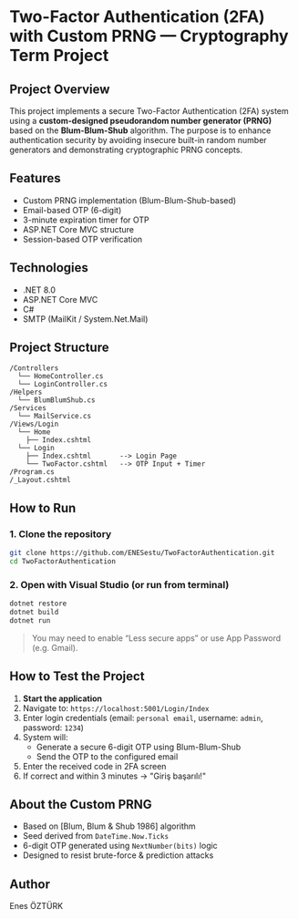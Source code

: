 
#  Two-Factor Authentication (2FA) with Custom PRNG — Cryptography Term Project

##  Project Overview
This project implements a secure Two-Factor Authentication (2FA) system using a **custom-designed pseudorandom number generator (PRNG)** based on the **Blum-Blum-Shub** algorithm. The purpose is to enhance authentication security by avoiding insecure built-in random number generators and demonstrating cryptographic PRNG concepts.

##  Features
-  Custom PRNG implementation (Blum-Blum-Shub-based)
-  Email-based OTP (6-digit)
-  3-minute expiration timer for OTP
-  ASP.NET Core MVC structure
-  Session-based OTP verification

##  Technologies
- .NET 8.0
- ASP.NET Core MVC
- C#
- SMTP (MailKit / System.Net.Mail)

##  Project Structure
```
/Controllers
  └── HomeController.cs
  └── LoginController.cs
/Helpers
  └── BlumBlumShub.cs
/Services
  └── MailService.cs
/Views/Login
  └── Home
    ├── Index.cshtml
  └── Login
    ├── Index.cshtml       --> Login Page
    └── TwoFactor.cshtml   --> OTP Input + Timer
/Program.cs
/_Layout.cshtml
```

##  How to Run

### 1. Clone the repository
```bash
git clone https://github.com/ENESestu/TwoFactorAuthentication.git
cd TwoFactorAuthentication
```

### 2. Open with Visual Studio (or run from terminal)
```bash
dotnet restore
dotnet build
dotnet run
```

>  You may need to enable “Less secure apps” or use App Password (e.g. Gmail).

##  How to Test the Project
1. **Start the application**
2. Navigate to: `https://localhost:5001/Login/Index`
3. Enter login credentials (email: `personal email`, username: `admin`, password: `1234`)
4. System will:
   - Generate a secure 6-digit OTP using Blum-Blum-Shub
   - Send the OTP to the configured email
5. Enter the received code in 2FA screen
6. If correct and within 3 minutes → "Giriş başarılı!"

##  About the Custom PRNG
- Based on [Blum, Blum & Shub 1986] algorithm
- Seed derived from `DateTime.Now.Ticks`
- 6-digit OTP generated using `NextNumber(bits)` logic
- Designed to resist brute-force & prediction attacks

##  Author
Enes ÖZTÜRK  
